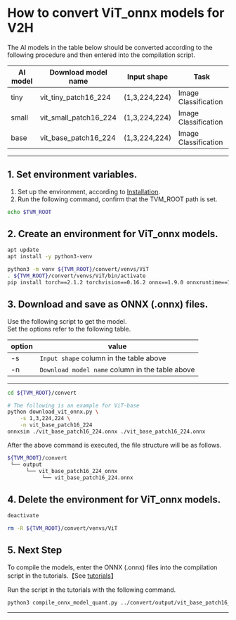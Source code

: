 # How to convert ViT_onnx models for V2H
<!-- Below is a list of AI models supported by this manual. -->
The AI models in the table below should be converted according to the following procedure and then entered into the compilation script.

| AI model                                                                                                                                     | Download model name             |Input shape    | Task              |
|----------------------------------------------------------------------------------------------------------------------------------------------|---------------------------------|---------------|-------------------|
| tiny                                                          |vit_tiny_patch16_224 |(1,3,224,224)  | Image Classification   |
| small                                                           |vit_small_patch16_224 |(1,3,224,224)  | Image Classification   |
| base                                                           |vit_base_patch16_224 |(1,3,224,224)  | Image Classification   |
---

## 1. Set environment variables.

1. Set up the environment, according to [Installation](../../../setup/SetupV2H.md).  
2. Run the following command, confirm that the TVM_ROOT path is set.

```sh
echo $TVM_ROOT
```

## 2. Create an environment for ViT_onnx models.

```sh
apt update
apt install -y python3-venv

python3 -m venv ${TVM_ROOT}/convert/venvs/ViT
. ${TVM_ROOT}/convert/venvs/ViT/bin/activate
pip install torch==2.1.2 torchvision==0.16.2 onnx==1.9.0 onnxruntime==1.18.1 numpy==1.23.5 matplotlib==3.2.2 pandas==1.3.3 protobuf==3.20.* timm==1.0.9 onnxsim
```

## 3. Download and save as ONNX (.onnx) files.

Use the following script to get the model. \
Set the options refer to the following table.

|option |value                                           |
|-------|------------------------------------------------|
|-s     |`Input shape` column in the table above         |
|-n     |`Download model name` column in the table above |
---

```sh
cd ${TVM_ROOT}/convert

# The following is an example for ViT-base
python download_vit_onnx.py \
    -s 1,3,224,224 \
    -n vit_base_patch16_224
onnxsim ./vit_base_patch16_224.onnx ./vit_base_patch16_224.onnx 
```

After the above command is executed, the file structure will be as follows.

```sh
${TVM_ROOT}/convert
 └── output
      └── vit_base_patch16_224_onnx
           └── vit_base_patch16_224.onnx
```

## 4. Delete the environment for ViT_onnx models.

```sh
deactivate

rm -R ${TVM_ROOT}/convert/venvs/ViT
```

## 5. Next Step

To compile the models, enter the ONNX (.onnx) files into the compilation script in the tutorials.【See [tutorials](../../../tutorials/)】

Run the script in the tutorials with the following command.

```sh
python3 compile_onnx_model_quant.py ../convert/output/vit_base_patch16_224_onnx/vit_base_patch16_224.onnx -o vit_base_onnx -t $SDK -d $TRANSLATOR -c $QUANTIZER --images $TRANSLATOR/../GettingStarted/tutorials/calibrate_sample/ -f float32 
```

----